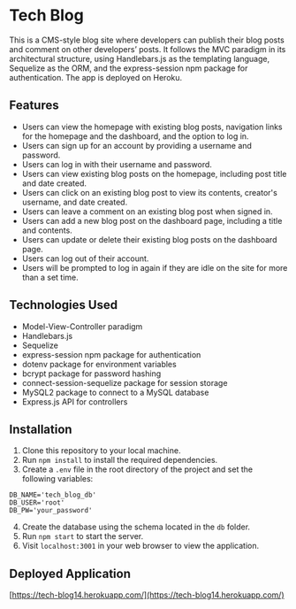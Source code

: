# Tech Blog

This is a CMS-style blog site where developers can publish their blog posts and comment on other developers’ posts. It follows the MVC paradigm in its architectural structure, using Handlebars.js as the templating language, Sequelize as the ORM, and the express-session npm package for authentication. The app is deployed on Heroku.

## Features

- Users can view the homepage with existing blog posts, navigation links for the homepage and the dashboard, and the option to log in.
- Users can sign up for an account by providing a username and password.
- Users can log in with their username and password.
- Users can view existing blog posts on the homepage, including post title and date created.
- Users can click on an existing blog post to view its contents, creator's username, and date created.
- Users can leave a comment on an existing blog post when signed in.
- Users can add a new blog post on the dashboard page, including a title and contents.
- Users can update or delete their existing blog posts on the dashboard page.
- Users can log out of their account.
- Users will be prompted to log in again if they are idle on the site for more than a set time.

## Technologies Used

- Model-View-Controller paradigm
- Handlebars.js
- Sequelize
- express-session npm package for authentication
- dotenv package for environment variables
- bcrypt package for password hashing
- connect-session-sequelize package for session storage
- MySQL2 package to connect to a MySQL database
- Express.js API for controllers

## Installation

1. Clone this repository to your local machine.
2. Run `npm install` to install the required dependencies.
3. Create a `.env` file in the root directory of the project and set the following variables:

```
DB_NAME='tech_blog_db'
DB_USER='root'
DB_PW='your_password'
```

4. Create the database using the schema located in the `db` folder.
5. Run `npm start` to start the server.
6. Visit `localhost:3001` in your web browser to view the application.

## Deployed Application

[https://tech-blog14.herokuapp.com/](https://tech-blog14.herokuapp.com/)
